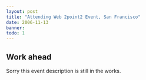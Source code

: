 ```yaml
---
layout: post
title: "Attending Web 2point2 Event, San Francisco"
date: 2006-11-13
banner: 
todo: 1
---
```



## Work ahead

Sorry this event description is still in the works.

<!--
http://www.pavingways.com/web-2point2-event-review_60.html
-->

